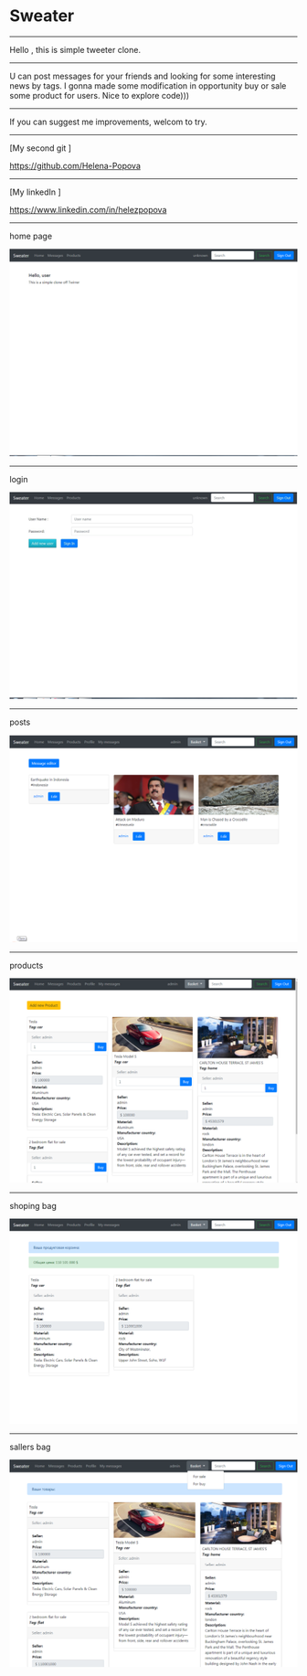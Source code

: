 Sweater
=====================

***

Hello , this is simple tweeter clone.

***
U can post messages for your friends and looking for some interesting news by tags.
I gonna made some modification in  opportunity buy or sale some product for users.
Nice to explore code)))
***

If you can suggest me improvements, welcom to try.
***

[My second git ]

<https://github.com/Helena-Popova>

***

[My linkedIn ] 

<https://www.linkedin.com/in/helezpopova>

***
home page

![home page](images/1.jpg)
***
login

![login](images/6.jpg)
***
posts


![posts](images/2.jpg)
***
products


![products](images/3.jpg)
***
shoping bag


![shoping bag](images/4.jpg)
***
sallers bag

![sallers bag](images/5.jpg)


